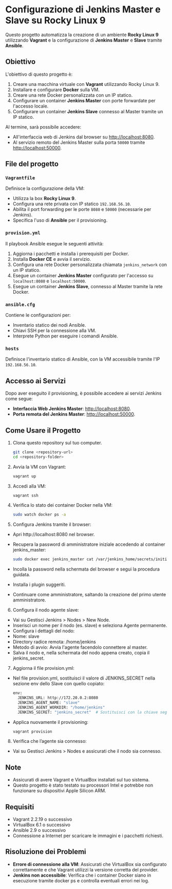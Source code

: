 # Configurazione di Jenkins Master e Slave su Rocky Linux 9

Questo progetto automatizza la creazione di un ambiente **Rocky Linux 9** utilizzando **Vagrant** e la configurazione di **Jenkins Master** e **Slave** tramite **Ansible**. 

## Obiettivo

L'obiettivo di questo progetto è:
1. Creare una macchina virtuale con **Vagrant** utilizzando Rocky Linux 9.
2. Installare e configurare **Docker** sulla VM.
3. Creare una rete Docker personalizzata con un IP statico.
4. Configurare un container **Jenkins Master** con porte forwardate per l'accesso locale.
5. Configurare un container **Jenkins Slave** connesso al Master tramite un IP statico.

Al termine, sarà possibile accedere:
- All'interfaccia web di Jenkins dal browser su [http://localhost:8080](http://localhost:8080).
- Al servizio remoto del Jenkins Master sulla porta `50000` tramite [http://localhost:50000](http://localhost:50000).

## File del progetto

### `Vagrantfile`
Definisce la configurazione della VM:
- Utilizza la box **Rocky Linux 9**.
- Configura una rete privata con IP statico `192.168.56.10`.
- Abilita il port forwarding per le porte `8080` e `50000` (necessarie per Jenkins).
- Specifica l'uso di **Ansible** per il provisioning.

### `provision.yml`
Il playbook Ansible esegue le seguenti attività:
1. Aggiorna i pacchetti e installa i prerequisiti per Docker.
2. Installa **Docker CE** e avvia il servizio.
3. Configura una rete Docker personalizzata chiamata `jenkins_network` con un IP statico.
4. Esegue un container **Jenkins Master** configurato per l'accesso su `localhost:8080` e `localhost:50000`.
5. Esegue un container **Jenkins Slave**, connesso al Master tramite la rete Docker.

### `ansible.cfg`
Contiene le configurazioni per:
- Inventario statico dei nodi Ansible.
- Chiavi SSH per la connessione alla VM.
- Interprete Python per eseguire i comandi Ansible.

### `hosts`
Definisce l'inventario statico di Ansible, con la VM accessibile tramite l'IP `192.168.56.10`.

## Accesso ai Servizi

Dopo aver eseguito il provisioning, è possibile accedere ai servizi Jenkins come segue:
- **Interfaccia Web Jenkins Master**: [http://localhost:8080](http://localhost:8080).
- **Porta remota del Jenkins Master**: [http://localhost:50000](http://localhost:50000).

## Come Usare il Progetto

1. Clona questo repository sul tuo computer.
   ```bash
   git clone <repository-url>
   cd <repository-folder>
   ```

2. Avvia la VM con Vagrant:
   ```bash
   vagrant up
   ```
3. Accedi alla VM:
   ```bash
   vagrant ssh
   ```

4. Verifica lo stato dei container Docker nella VM:
   ```bash
   sudo watch docker ps -a
   ```

5.	Configura Jenkins tramite il browser:
- Apri http://localhost:8080 nel browser.
- Recupera la password di amministratore iniziale accedendo al container jenkins_master:
   ```bash
   sudo docker exec jenkins_master cat /var/jenkins_home/secrets/initialAdminPassword
   ```

- Incolla la password nella schermata del browser e segui la procedura guidata.
- Installa i plugin suggeriti.
- Continuare come amministratore, saltando la creazione del primo utente amministratore.

6.	Configura il nodo agente slave:
- Vai su Gestisci Jenkins > Nodes > New Node.
- Inserisci un nome per il nodo (es. slave) e seleziona Agente permanente.
- Configura i dettagli del nodo:
- Nome: slave
- Directory radice remota: /home/jenkins
- Metodo di avvio: Avvia l'agente facendolo connettere al master.
- Salva il nodo e, nella schermata del nodo appena creato, copia il jenkins_secret.

7.	Aggiorna il file provision.yml:
- Nel file provision.yml, sostituisci il valore di JENKINS_SECRET nella sezione env dello Slave con quello copiato:
   ```bash
   env:
     JENKINS_URL: http://172.20.0.2:8080
     JENKINS_AGENT_NAME: "slave"
     JENKINS_AGENT_WORKDIR: "/home/jenkins"
     JENKINS_SECRET: "jenkins_secret"  # Sostituisci con la chiave segreta del Master
   ```

- Applica nuovamente il provisioning:
   ```bash
   vagrant provision
   ```

8.	Verifica che l’agente sia connesso:
- Vai su Gestisci Jenkins > Nodes e assicurati che il nodo sia connesso.


## Note

- Assicurati di avere Vagrant e VirtualBox installati sul tuo sistema.
- Questo progetto è stato testato su processori Intel e potrebbe non funzionare su dispositivi Apple Silicon ARM.

## Requisiti

- Vagrant 2.2.19 o successivo
- VirtualBox 6.1 o successivo
- Ansible 2.9 o successivo
- Connessione a Internet per scaricare le immagini e i pacchetti richiesti.

## Risoluzione dei Problemi

- **Errore di connessione alla VM**: Assicurati che VirtualBox sia configurato correttamente e che Vagrant utilizzi la versione corretta del provider.
- **Jenkins non accessibile**: Verifica che i container Docker siano in esecuzione tramite docker ps e controlla eventuali errori nei log.
